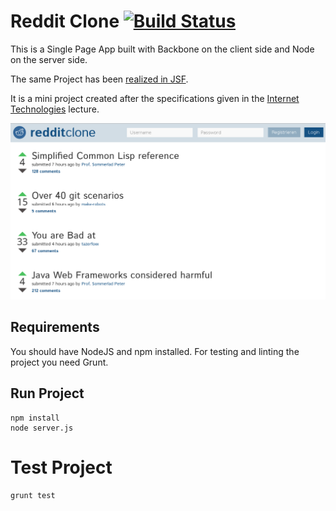 # Reddit Clone [![Build Status](https://travis-ci.org/lukasmartinelli/reddit-clone-js.svg)](https://travis-ci.org/lukasmartinelli/reddit-clone-js)

This is a Single Page App built with Backbone on the client side
and Node on the server side.

The same Project has been [realized in JSF](https://github.com/lukasmartinelli/reddit-clone).

It is a mini project created after the specifications given
in the [Internet Technologies](http://studien.hsr.ch/allModules/23331_M_IntTe.html) lecture.

![Screenshot](screenshot.png?raw=true "Screenshot of Reddit Clone")

## Requirements

You should have NodeJS and npm installed.
For testing and linting the project you need Grunt.

## Run Project

```
npm install
node server.js
```

# Test Project

```
grunt test
```
